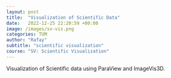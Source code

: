 ```yaml
---
layout: post
title:  "Visualization of Scientific Data"
date:   2022-12-25 22:20:59 +00:00
image: /images/sv-vis.png
categories: TUM
author: "Rafay"
subtitle: "scientific visualization"
course: "SV: Scientific Visualization"
---
```


Visualization of Scientific data using ParaView and ImageVis3D.